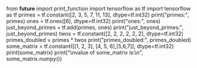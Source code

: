 from __future__ import print_function
import tensorflow as tf
import tensorflow as tf
primes = tf.constant([2, 3, 5, 7, 11, 13], dtype=tf.int32)
print("primes:", primes)
ones = tf.ones([6], dtype=tf.int32)
print("ones:", ones)
just_beyond_primes = tf.add(primes, ones)
print("just_beyond_primes:", just_beyond_primes)
twos = tf.constant([2, 2, 2, 2, 2, 2], dtype=tf.int32)
primes_doubled = primes * twos
print("primes_doubled:", primes_doubled)
some_matrix = tf.constant([[1, 2, 3], [4, 5, 6],[5,6,7]], dtype=tf.int32)
print(some_matrix)
print("\nvalue of some_matrix is:\n", some_matrix.numpy())
